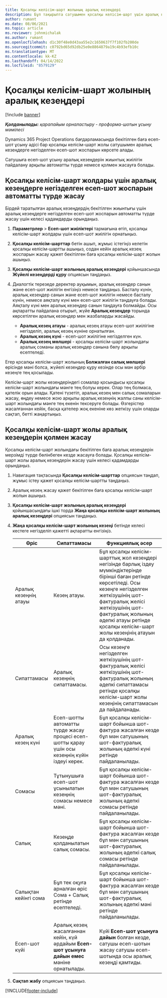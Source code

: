```yaml
---
title: Қосалқы келісім-шарт жолының аралық кезеңдері
description: Бұл тақырыпта сатушымен қосалқы келісім-шарт үшін аралық кезеңдерге негізделген есеп-шот жоспарын жасау және сақтау жолы түсіндірілген.
author: rumant
ms.date: 08/06/2021
ms.topic: article
ms.reviewer: johnmichalak
ms.author: rumant
ms.openlocfilehash: d1c30f48e0d43aa55e2c1650637f7f102fb200de
ms.sourcegitcommit: c0792bd65d92db25e0e8864879a19c4b93efb10c
ms.translationtype: MT
ms.contentlocale: kk-KZ
ms.lasthandoff: 04/14/2022
ms.locfileid: "8579129"
---
```

# <a name="subcontract-line-milestones"></a>Қосалқы келісім-шарт жолының аралық кезеңдері

[!include [banner](../../includes/dataverse-preview.md)]

_**Қолданылады:** қарапайым орналастыру - проформа-шотын ұсыну мәмілесі_

Dynamics 365 Project Operations бағдарламасында бекітілген баға есеп-шот ұсыну әдісі бар қосалқы келісім-шарт жолы сатушымен аралық кезеңдерге негізделген есеп-шот жоспарын көрсете алады.

Сатушыға есеп-шот ұсыну аралық кезеңдерін жиынтық жиілігін пайдалану арқылы автоматты түрде немесе қолмен жасауға болады.

## <a name="automatically-create-a-milestone-based-invoice-schedule-for-a-subcontract-line"></a>Қосалқы келісім-шарт жолдары үшін аралық кезеңдерге негізделген есеп-шот жоспарын автоматты түрде жасау

Бірдей таратылған аралық кезеңдердің бекітілген жиынтығы үшін аралық кезеңдерге негізделген есеп-шот жоспарын автоматты түрде жасау үшін келесі қадамдарды орындаңыз.

1. **Параметрлер** > **Есеп-шот жиіліктері** тармағына өтіп, қосалқы келісім-шарт жолдары үшін есеп-шот жиілігін орнатыңыз.
2. **Қосалқы келісім-шарттар** бетін ашып, жұмыс істегіңіз келетін қосалқы келісім-шартты ашыңыз, содан кейін аралық кезең жоспарын жасау қажет бекітілген баға қосалқы келісім-шарт жолын ашыңыз.
3. **Қосалқы келісім-шарт жолының аралық кезеңдері** қойыншасында **Жүйелі кезеңдерді құру** опциясын таңдаңыз.
4. Диалогтік терезеде деректер ауқымын, аралық кезеңдер санын және есеп-шот жиілігін енгізіңіз немесе таңдаңыз. Басталу күнін, аралық кезеңдер санын және есеп-шот жиілігін немесе басталу күнін, немесе аяқталу күні мен есеп-шот жиілігін таңдауға болады. Аяқталу күні мен аралық кезеңдер санын таңдауға болмайды.
Осы ақпаратты пайдалана отырып, жүйе **Аралық кезеңдер** торында көрсетілген аралық кезеңдер мен жазбаларды жасайды.

   - **Аралық кезең атауы** - аралық кезең атауы есеп-шот жиілігіне негізделіп, аралық кезең күніне орнатылған.
   - **Аралық кезең күні** - есеп-шот жиілігіне негізделген күн.
   - **Аралық кезең мөлшері** - қосалқы келісім-шарт жолындағы аралық соманы аралық кезеңдер санына бөлу арқылы есептеледі.

Егер қосалқы келісім-шарт жолының **Болжалған салық мөлшері** өрісінде мәні болса, жүйелі кезеңдер құру кезінде осы мән әрбір кезеңге тең қосылады.

Келісім-шарт жолы кезеңдеріндегі сомалар қосындысы қосалқы келісім-шарт жолындағы мәнге тең болуы керек. Олар тең болмаса, қателік орын алады. Қатені түзетіп, аралық кезең мен салық сомаларын жасау, өңдеу немесе жою арқылы аралық кезеңнің жалпы саны келісім-шарт жолындағы мәнге тең екенін тексеруге болады. Өзгерістер жасалғаннан кейін, басқа қателер жоқ екеніне көз жеткізу үшін оларды сақтап, бетті жаңартыңыз.

## <a name="manually-create-subcontract-line-milestones"></a>Қосалқы келісім-шарт жолы аралық кезеңдерін қолмен жасау

Қосалқы келісім-шарт жолындағы бекітілген баға аралық кезеңдерін мерзімді түрде бөлінбеген кезде жасауға болады. Қосалқы келісім-шарт жолы аралық кезеңдерін жасау үшін келесі қадамдарды орындаңыз.

1. Навигация тақтасында **Қосалқы келісім-шарттар** опциясын таңдап, жұмыс істеу қажет қосалқы келісім-шартты таңдаңыз.
2. Аралық кезең жасау қажет бекітілген баға қосалқы келісім-шарт жолын ашыңыз.
3. **Қосалқы келісім-шарт жолының аралық кезеңдері** қойыншасындағы ішкі торда **Жаңа қосалқы келісім-шарт жолының аралық кезеңдері** опциясын таңдаңыз.
4. **Жаңа қосалқы келісім-шарт жолының кезеңі** бетінде келесі кестеге негізделіп қажетті ақпаратты енгізіңіз.

    | Өріс | Сипаттамасы |Функциялық әсер|
    | --- | --- |----------------------|
    | Аралық кезеңнің атауы | Кезең атауы. |Бұл қосалқы келісім-шарттық жол кезеңдері негізінде барлық іздеу мүмкіндіктерінде бірінші баған ретінде көрсетіледі. Осы кезеңге негізделген жеткізушінің шот-фактуралық желісі жеткізушінің шот-фактуралық жолының әдепкі атауы ретінде қосалқы келісім-шарт жолы кезеңінің атауын да қолданады.|
    | Сипаттамасы | Аралық кезеңнің сипаттамасы. |Осы кезеңге негізделген жеткізушінің шот-фактуралық желісі жеткізушінің шот-фактуралық жолының әдепкі сипаттамасы ретінде қосалқы келісім-шарт жолы кезеңінің сипаттамасын да пайдаланады.|
    | Аралық кезең күні | Есеп-шотты автоматты түрде жасау процесі есеп-шотты қарау үшін осы кезеңнің күйін іздеуі керек.| Бұл қосалқы келісім-шарт бойынша шот-фактура жасалған кезде бұл мән сатушының шот-фактуралық жолының әдепкі күні ретінде пайдаланылады. |
    | Сомасы | Тұтынушыға есеп-шот ұсынылатын кезеңнің сомасы немесе мәні. |Бұл қосалқы келісім-шарт бойынша шот-фактура жасалған кезде бұл мән сатушының шот-фактуралық жолының әдепкі сомасы ретінде пайдаланылады. |
    | Салық | Кезеңде қолданылатын салық сомасы.| Бұл қосалқы келісім-шарт бойынша шот-фактура жасалған кезде бұл мән сатушының шот-фактуралық жолының әдепкі салық сомасы ретінде пайдаланылады. |
    | Салықтан кейінгі сома | Бұл тек оқуға арналған өріс Сома + Салық ретінде есептеледі.|Бұл қосалқы келісім-шарт бойынша шот-фактура жасалған кезде бұл мән сатушының шот-фактуралық жолының әдепкі мәні ретінде пайдаланылады. |
    | Есеп-шот күйі | Аралық кезең жасалғаннан кейін, күй әрдайым **Есеп-шот ұсынуға дайын емес** мәніне орнатылады.|  Күйі **Есеп-шот ұсынуға дайын** болған кезде, сатушы есеп-шотын жасау сатушы есеп-шотында осы аралық кезеңді қамтиды. |

5. **Сақтап жабу** опциясын таңдаңыз.


[!INCLUDE[footer-include](../../includes/footer-banner.md)]
